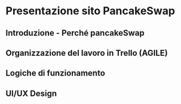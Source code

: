 # Presentazione sito PancakeSwap

## Introduzione - Perché pancakeSwap

## Organizzazione del lavoro in Trello (AGILE)

## Logiche di funzionamento

## UI/UX Design